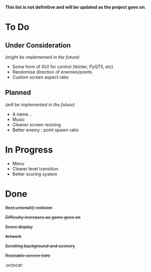 **This list is not definitive and will be updated as the project goes on.**

# To Do

## Under Consideration
_(might be implemented in the future)_
- Some form of GUI for control (tkinter, PyQT5, etc)
- Randomise direction of enemies/points
- Custom screen aspect ratio

## Planned
_(will be implemented in the future)_
- A name...
- Music
- Cleaner screen resizing
- Better enemy : point spawn ratio

# In Progress
- Menu
- Clearer level transition
- Better scoring system

# Done
~~Rect.unionall() collision~~

~~Difficulty increases as game goes on~~

~~Score display~~

~~Artwork~~

~~Scrolling background and scenery~~

~~Resizable screen (ish)~~

:octocat:
